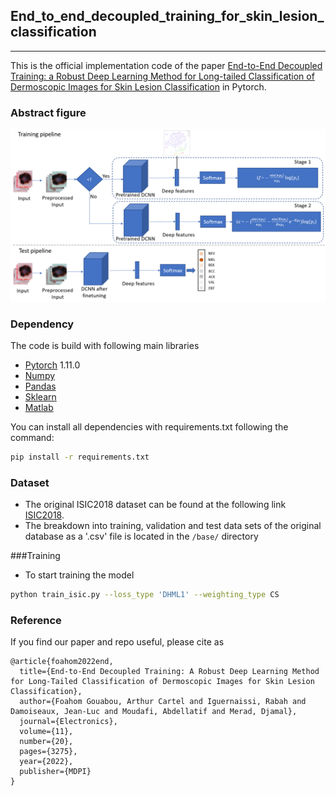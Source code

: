 ## End_to_end_decoupled_training_for_skin_lesion_classification
_________________

This is the official implementation code of the paper [End-to-End Decoupled Training: a Robust Deep Learning Method for Long-tailed Classification of Dermoscopic Images for
Skin Lesion Classification](https://doi.org/10.3390/electronics11203275) in Pytorch.

### Abstract figure

![Alt text](ressources/images/abstract_figure.PNG?)
### Dependency
The code is build with following main libraries
- [Pytorch](https://www.tensorflow.org) 1.11.0
- [Numpy](https://numpy.org/) 
- [Pandas](https://pandas.pydata.org/)
- [Sklearn](https://scikit-learn.org/stable/)
- [Matlab](https://ch.mathworks.com/fr/products/matlab.html)

You can install all dependencies with requirements.txt following the command:
```bash
pip install -r requirements.txt 
```


### Dataset

- The original ISIC2018 dataset can be found at the following link [ISIC2018](https://challenge2018.isic-archive.com/task3/training/). 
- The breakdown into training, validation and test data sets of the original database as a '.csv' file is located in the  `/base/` directory



###Training

- To start training the model

```bash
python train_isic.py --loss_type 'DHML1' --weighting_type CS   
```

### Reference

If you find our paper and repo useful, please cite as

```
@article{foahom2022end,
  title={End-to-End Decoupled Training: A Robust Deep Learning Method for Long-Tailed Classification of Dermoscopic Images for Skin Lesion Classification},
  author={Foahom Gouabou, Arthur Cartel and Iguernaissi, Rabah and Damoiseaux, Jean-Luc and Moudafi, Abdellatif and Merad, Djamal},
  journal={Electronics},
  volume={11},
  number={20},
  pages={3275},
  year={2022},
  publisher={MDPI}
}

